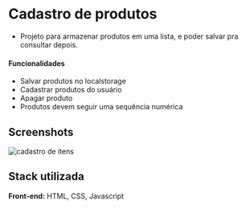 
# Cadastro de produtos
- Projeto para armazenar produtos em uma lista, e poder salvar pra consultar depois.




#### Funcionalidades

- Salvar produtos no localstorage
- Cadastrar produtos do usuário
- Apagar produto 
- Produtos devem seguir uma sequência numérica

## Screenshots

![cadastro de itens](https://github.com/Felipe-Monte/Cadastro_de_produtos/assets/109633306/833963f6-a981-4953-aabd-11f6dbfa34e8)

## Stack utilizada

**Front-end:** HTML, CSS, Javascript


